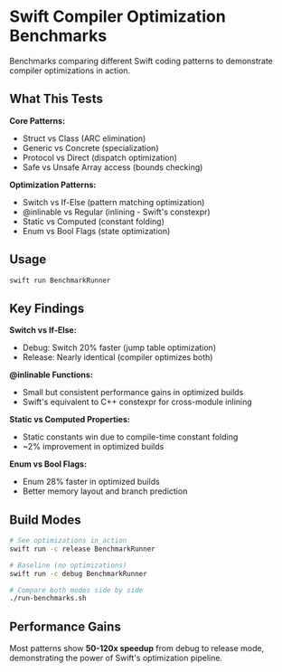 # Swift Compiler Optimization Benchmarks

Benchmarks comparing different Swift coding patterns to demonstrate compiler optimizations in action.

## What This Tests

**Core Patterns:**
- Struct vs Class (ARC elimination)
- Generic vs Concrete (specialization) 
- Protocol vs Direct (dispatch optimization)
- Safe vs Unsafe Array access (bounds checking)

**Optimization Patterns:**
- Switch vs If-Else (pattern matching optimization)
- @inlinable vs Regular (inlining - Swift's constexpr)
- Static vs Computed (constant folding)
- Enum vs Bool Flags (state optimization)

## Usage

```bash
swift run BenchmarkRunner
```

## Key Findings

**Switch vs If-Else:**
- Debug: Switch 20% faster (jump table optimization)
- Release: Nearly identical (compiler optimizes both)

**@inlinable Functions:**
- Small but consistent performance gains in optimized builds
- Swift's equivalent to C++ constexpr for cross-module inlining

**Static vs Computed Properties:**
- Static constants win due to compile-time constant folding
- ~2% improvement in optimized builds

**Enum vs Bool Flags:**
- Enum 28% faster in optimized builds
- Better memory layout and branch prediction

## Build Modes

```bash
# See optimizations in action
swift run -c release BenchmarkRunner

# Baseline (no optimizations)  
swift run -c debug BenchmarkRunner

# Compare both modes side by side
./run-benchmarks.sh
```

## Performance Gains

Most patterns show **50-120x speedup** from debug to release mode, demonstrating the power of Swift's optimization pipeline. 